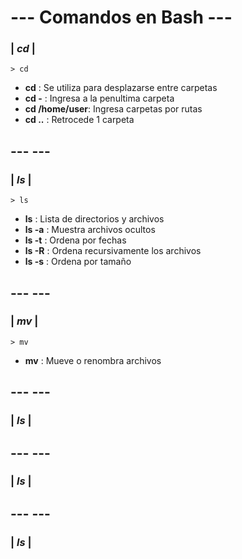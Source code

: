 # --- Comandos en Bash ---
###  |  *cd*  |
    > cd
    
- **cd**   : Se utiliza para desplazarse entre carpetas
- **cd -** : Ingresa a la penultima carpeta
- **cd /home/user**: Ingresa carpetas por rutas
- **cd ..** : Retrocede 1 carpeta

## ---                ---
###  | *ls*  |
    > ls

- **ls** : Lista de directorios y archivos 
- **ls -a** : Muestra archivos ocultos
- **ls -t** : Ordena por fechas 
- **ls -R** : Ordena recursivamente los archivos 
- **ls -s** : Ordena por tamaño


## ---                ---
###  | *mv*  |
    > mv 

- **mv** : Mueve o renombra archivos 

## ---                ---
###  | *ls*  |



## ---                ---
###  | *ls*  |



## ---                ---
###  | *ls*  |



